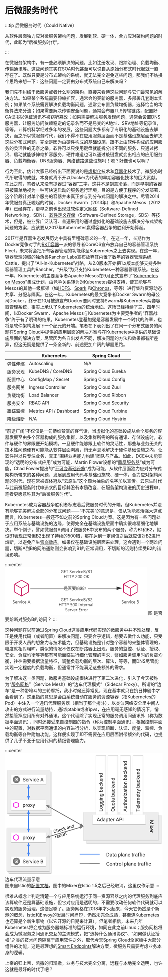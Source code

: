 # 后微服务时代

:::tip 后微服务时代（Could Native）

从软件层面独力应对微服务架构问题，发展到软、硬一体，合力应对架构问题的时代，此即为“后微服务时代”。

:::

在微服务架构中，有一些必须解决的问题，比如注册发现、跟踪治理、负载均衡、传输通讯等。这些问题其实在SOA时代甚至可以说自从原始分布式时代起就一直存在了。既然只要是分布式架构的系统，就无法完全避免这些问题，那我们不妨换个思路来想一下：这些问题一定要由分布式系统自己来解决吗？

我们先不纠结于微服务或者什么别的架构，直接来看待这些问题与它们最常见的解决方法。如果某个系统需要伸缩扩容，通常会购买新的服务器，多部署几套副本实例；如果某个系统需要解决负载均衡问题，通常会布置负载均衡器，选择恰当的均衡算法来分流；如果需要解决传输安全问题，通常会布置TLS传输链路，配置好CA证书以保证通讯不被窃听篡改；如果需要解决服务发现问题，通常会设置DNS服务器，让服务访问依赖稳定的记录名而不是易变的A地址、SRV地址等记录值，等等。计算机科学经过多年的发展，这些问题大多都有了专职化的基础设施去解决，而之所以微服务时代，我们不得不在应用服务层面而不是基础设施层面去解决这些分布式问题，完全是因为由硬件构成的基础设施，跟不上由软件构成的应用服务的灵活性的无奈之举。软件可以只使用键盘就能拆分出不同的服务，只通过拷贝、启动就能够伸缩扩容服务，硬件难道也可以通过敲键盘就变出相应的应用服务器、负载均衡器、DNS服务器、网络链路这些设施吗！嗯？好像也可以啊？

行为至此，估计大家已经听出下面要说的是[虚拟化](https://en.wikipedia.org/wiki/Virtualization)技术和[容器化](https://en.wikipedia.org/wiki/OS-level_virtualization)技术了。微服务时代所取得的成就，本身就离不开以Docker为代表的早期容器化技术的巨大贡献。在此之前，笔者从来没有提器过“容器”二字，这并不是刻意冷落，而是早期的容器只被简单地视为一种可快速启动的服务运行环境，目的是方便于程序的分发部署，这个阶段针对单个服务的容器并未真正参与到分布式问题的解决之中。尽管2014年微服务真正崛起的时候，Docker Swarm（2013年）和Apache Mesos（2012年）已经存在，更早之前也出现过[软件定义网络](https://en.wikipedia.org/wiki/Software-defined_networking)（Software-Defined Networking，SDN）、[软件定义存储](https://en.wikipedia.org/wiki/Software-defined_storage)（Software-Defined Storage，SDS）等技术，但是，被业界广泛认可、普遍采用的通过虚拟化的基础设施去解决分布式架构问题的方案，应该要从2017年Kubernetes赢得容器战争的胜利开始算起。

2017年是容器生态发展历史中具有里程碑意义的一年。在这一年，长期作为Docker竞争对手的[RKT容器](https://coreos.com/rkt/docs/latest/)一派的领导者CoreOS宣布放弃自己的容器管理系统Fleet，未来将会把所有容器管理的功能移至Kubernetes之上去实现。在这一年，容器管理领域的独角兽Rancher Labs宣布放弃其内置了数年的容器管理系统Cattle，提出了“All-in-Kubernetes”战略，从2.0版本开始把1.x版本能够支持多种容器管理工具的Rancher，“升级”为只支持Kubernetes一种容器管理系统。在这一年，Kubernetes的主要竞争者Apache Mesos在9月正式宣布了“[Kubernetes on Mesos](https://k8smeetup.github.io/docs/getting-started-guides/mesos/)”集成计划，由竞争关系转为对Kubernetes提供支持，使其能够与Mesos的其他一级框架（如[HDFS](https://docs.mesosphere.com/latest/usage/service-guides/hdfs/)、[Spark](https://docs.mesosphere.com/latest/usage/service-guides/spark/) 和[Chronos](https://mesos.github.io/chronos/docs/getting-started.html)，等等）进行集群资源动态共享、分配与隔离。在这一年，Kubernetes的最大竞争者Docker Swarm的母公司Docker，终于在10月被迫宣布Docker要同时支持Swarm与Kubernetes两套容器管理系统，事实上承认了Kubernetes的统治地位。这场已经持续了三、四年时间，以Docker Swarm、Apache Mesos与Kubernetes为主要竞争者的“容器战争”终于有了明确的结果，Kubernetes登基加冕是容器发展中一个时代的终章，也将是软件架构发展下一个纪元的开端。笔者在下表列出了在同一个分布式服务的问题在Spring Cloud中提供的应用层面的解决方案与在Kubernetes中提供的基础设施层面的解决方案，尽管因为各自出发点不同，解决问题的方法和效果都有所差异，但这无疑是提供了一条全新的、前途更加广阔的解题思路。

|          | Kubernetes              | Spring Cloud          |
| -------- | ----------------------- | --------------------- |
| 弹性伸缩 | Autoscaling             | N/A                   |
| 服务发现 | KubeDNS  / CoreDNS      | Spring Cloud Eureka   |
| 配置中心 | ConfigMap / Secret      | Spring Cloud Config   |
| 服务网关 | Ingress Controller      | Spring Cloud Zuul     |
| 负载均衡 | Load Balancer           | Spring Cloud Ribbon   |
| 服务安全 | RBAC API                | Spring Cloud Security |
| 跟踪监控 | Metrics API / Dashboard | Spring Cloud Turbine  |
| 降级熔断 | N/A                     | Spring Cloud Hystrix  |

“前途广阔”不仅仅是一句恭维赞赏的客气话，当虚拟化的基础设施从单个服务的容器发展至由多个容器构成的服务集群，以及集群所需的所有通讯、存储设施时，软件与硬件的界限便开始模糊。一旦硬件能够跟上软件的灵活性，那些与业务无关的技术性问题便有可能能从软件层面剥离，悄无声息地解决于硬件基础设施之内，让软件得以只专注业务，真正“围绕业务能力构建”团队与产品。如此，DCE中未能实现的“透明的分布式应用”成为可能，Martin Flower设想的“[凤凰服务器](https://martinfowler.com/bliki/PhoenixServer.html)“成为可能，Chad Fowler提出的“[不可变基础设施](http://chadfowler.com/2013/06/23/immutable-deployments.html)”成为可能，从软件层面独力应对分布式架构所带来的各种问题，发展到应用代码与基础设施软、硬一体，合力应对架构问题的时代，现在常被媒体冠以“云原生”这个颇为抽象的名字加以宣传。云原生时代与此前微服务时代中追求的目标并没有本质改变，在服务架构演进的历史进程中，笔者更愿意称其为“后微服务时代”。

Kubernetes成为容器战争胜利者标志着后微服务时代的开端，但Kubernetes并没有能够完美解决全部的分布式问题——“不完美”的意思是，仅从功能灵活强大这点而言，Kubernetes一般还不如之前的Spring Cloud方案。这是因为有一些问题处于应用系统与基础设施的边缘，使得完全在基础设施层面中确实很难精细化地解决。举个例子，譬如微服务A调用了微服务B中发布的两个服务，称为B1和B2，假设B1表现正常但B2出现了持续的500错，那在达到一定阈值之后就应该对B2进行熔断，以避免产生[雪崩效应](https://en.wikipedia.org/wiki/Snowball_effect)。如果仅在基础设施层面来处理，这会遇到一个两难问题，切断A到B的网络通路则会影响到B1的正常调用，不切断的话则持续受B2的错误影响。

:::center
![](./images/broke.png)
图 是否要熔断对服务B的访问？
:::


这种问题在以前通过Spring Cloud这类应用代码实现的微服务中并不难处理，反正是使用代码（或者配置）来解决问题，只要合乎逻辑，想要去做什么功能，只受限于开发人员的想象力与技术能力，但基础设施是针对整个容器的来整体管理的，粒度就相对粗旷。类似的情况不仅仅在断路器上出现，服务的监控、认证、授权、安全、负载均衡等等都有可能面临进行细化管理的需求，譬如服务调用时的负载均衡，往往需要根据流量特征，调整负载均衡的层次、算法，等等，而DNS尽管能实现一定程度的负载均衡，但通常并不能满足这些额外的需求。

为了解决这一类问题，微服务基础设施很快进行了第二次进化，引入了今天被称为“[服务网格](https://en.wikipedia.org/wiki/Service_mesh)”（Service Mesh）的“边车代理模式”（Sidecar Proxy）。所谓的“边车”是一种带垮斗的三轮摩托，我小时候还算常见，现在基本就只在抗日神剧中才会看到了。这里指的意思是会由系统自动在服务的资源容器（指Kubernetes的Pod）中注入一个通讯代理服务器（相当于那个挎斗），以类似网络安全里中间人攻击的方式进行流量劫持，通过iptable或者ipvs，在应用毫无感知的情况下，悄然接管掉应用所有对外通讯。这个代理除了实现正常的服务调用间通讯外（称为数据平面通讯），同时还接受来自控制器的指令（称为控制平面通讯），根据控制平面中的配置，对数据平面通讯的内容进行分析，以实现熔断、认证、度量、监控、负载均衡等各种附加功能。这样便实现了即不需要在应用层面附带额外的代码，也提供了几乎不亚于应用代码的精细管理能力。

:::center
![](./images/sidecar.png)
边车代理流量示意<br/>
图来自Istio的[配置文档](https://istio.io/docs/reference/config/policy-and-telemetry/mixer-overview/)，图中的Mixer在Istio 1.5之后已经取消，这里仅作示意
:::

很难从概念上判定清楚一个与应用系统运行于同一资源容器之内的代理服务到底应该算软件还是算基础设施，但它对应用是透明的，不需要改动任何软件代码就可以实现的服务治理，这便足够了。服务网格在2018年才火起来，今天它仍然是个新潮的概念，Istio和Envoy的发展时间尚短，仍然未完全成熟，甚至连Kubernetes也还算是个新生事物（以它开源的日期来计算）。但笔者相信，未来几年Kubernetes将会成为服务器端标准的运行环境，如同在此之前Linux；服务网格将会成为微服务之间通讯交互的主流模式，把“选择什么通讯协议”、“如何做认证授权”之类的技术问题隔离于应用软件之外，取代今天Spring Cloud全家桶中大部分组件的功能，这是最理想的[Smart Endpoints](https://martinfowler.com/articles/microservices.html#SmartEndpointsAndDumbPipes)解决方案，微服务只需要考虑业务本身的逻辑。

上帝的归上帝，凯撒的归凯撒，业务与技术完全分离，远程与本地完全透明，也许这就是最好的时代了吧？
